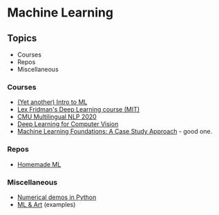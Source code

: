 # Machine Learning

## Topics
- Courses
- Repos
- Miscellaneous



### Courses
- [(Yet another) Intro to ML](https://sebastianraschka.com/resources/ml-lectures-1.html)
- [Lex Fridman's Deep Learning course (MIT)](https://colab.research.google.com/github/lexfridman/mit-deep-learning/blob/master/tutorial_deep_learning_basics/deep_learning_basics.ipynb#scrollTo=9wHLcehk-zYP)
- [CMU Multilingual NLP 2020](https://www.youtube.com/playlist?list=PL8PYTP1V4I8CHhppU6n1Q9-04m96D9gt5)
- [Deep Learning for Computer Vision](https://www.youtube.com/playlist?list=PL5-TkQAfAZFbzxjBHtzdVCWE0Zbhomg7r) 
- [Machine Learning Foundations: A Case Study Approach](https://www.coursera.org/learn/ml-foundations/home/welcome) - good one.

### Repos
- [Homemade ML](https://github.com/trekhleb/homemade-machine-learning)
  
### Miscellaneous
 - [Numerical demos in Python](https://github.com/GeostatsGuy/PythonNumericalDemos/blob/master/PythonDataBasics_MachineLearning.ipynb)
 - [ML & Art](https://mlart.co/) (examples)